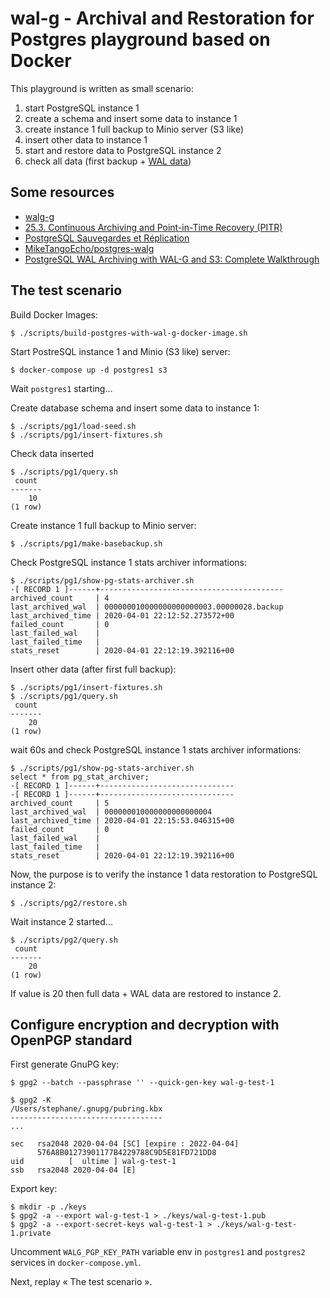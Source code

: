# wal-g - Archival and Restoration for Postgres playground based on Docker

This playground is written as small scenario:

1. start PostgreSQL instance 1
2. create a schema and insert some data to instance 1
3. create instance 1 full backup to Minio server (S3 like)
4. insert other data to instance 1
5. start and restore data to PostgreSQL instance 2
6. check all data (first backup + [WAL data](https://www.postgresql.org/docs/12/wal-intro.html))

## Some resources

- [walg-g](https://github.com/wal-g/wal-g)
- [25.3. Continuous Archiving and Point-in-Time Recovery (PITR)](https://www.postgresql.org/docs/12/continuous-archiving.html#BACKUP-PITR-RECOVERY)
- [PostgreSQL Sauvegardes et Réplication](https://public.dalibo.com/exports/formation/manuels/formations/dba3/dba3.handout.html)
- [MikeTangoEcho/postgres-walg](https://github.com/MikeTangoEcho/postgres-walg)
- [PostgreSQL WAL Archiving with WAL-G and S3: Complete Walkthrough](https://www.fusionbox.com/blog/detail/postgresql-wal-archiving-with-wal-g-and-s3-complete-walkthrough/644/)

## The test scenario

Build Docker Images:

```
$ ./scripts/build-postgres-with-wal-g-docker-image.sh
```

Start PostreSQL instance 1 and Minio (S3 like) server:

```
$ docker-compose up -d postgres1 s3
```

Wait `postgres1` starting…

Create database schema and insert some data to instance 1:

```
$ ./scripts/pg1/load-seed.sh
$ ./scripts/pg1/insert-fixtures.sh
```

Check data inserted

```
$ ./scripts/pg1/query.sh
 count
-------
    10
(1 row)
```

Create instance 1 full backup to Minio server:

```
$ ./scripts/pg1/make-basebackup.sh
```

Check PostgreSQL instance 1 stats archiver informations:

```
$ ./scripts/pg1/show-pg-stats-archiver.sh
-[ RECORD 1 ]------+-----------------------------------------
archived_count     | 4
last_archived_wal  | 000000010000000000000003.00000028.backup
last_archived_time | 2020-04-01 22:12:52.273572+00
failed_count       | 0
last_failed_wal    |
last_failed_time   |
stats_reset        | 2020-04-01 22:12:19.392116+00
```

Insert other data (after first full backup):

```
$ ./scripts/pg1/insert-fixtures.sh
$ ./scripts/pg1/query.sh
 count
-------
    20
(1 row)
```

wait 60s and check PostgreSQL instance 1 stats archiver informations:

```
$ ./scripts/pg1/show-pg-stats-archiver.sh
select * from pg_stat_archiver;
-[ RECORD 1 ]------+------------------------------
-[ RECORD 1 ]------+------------------------------
archived_count     | 5
last_archived_wal  | 000000010000000000000004
last_archived_time | 2020-04-01 22:15:53.046315+00
failed_count       | 0
last_failed_wal    |
last_failed_time   |
stats_reset        | 2020-04-01 22:12:19.392116+00
```

Now, the purpose is to verify the instance 1 data restoration to PostgreSQL instance 2:

```
$ ./scripts/pg2/restore.sh
```

Wait instance 2 started...

```
$ ./scripts/pg2/query.sh
 count
-------
    20
(1 row)
```

If value is 20 then full data + WAL data are restored to instance 2.

## Configure encryption and decryption with OpenPGP standard

First generate GnuPG key:

```
$ gpg2 --batch --passphrase '' --quick-gen-key wal-g-test-1
```

```
$ gpg2 -K
/Users/stephane/.gnupg/pubring.kbx
----------------------------------
...

sec   rsa2048 2020-04-04 [SC] [expire : 2022-04-04]
      576A8B01273901177B4229788C9D5E81FD721DD8
uid          [  ultime ] wal-g-test-1
ssb   rsa2048 2020-04-04 [E]
```

Export key:

```
$ mkdir -p ./keys
$ gpg2 -a --export wal-g-test-1 > ./keys/wal-g-test-1.pub
$ gpg2 -a --export-secret-keys wal-g-test-1 > ./keys/wal-g-test-1.private
```

Uncomment `WALG_PGP_KEY_PATH` variable env in `postgres1` and `postgres2` services in `docker-compose.yml`.

Next, replay « The test scenario ».